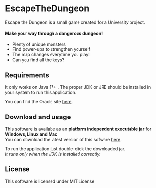 # EscapeTheDungeon
Escape the Dungeon is a small game created for a University project.
#### Make your way through a dangerous dungeon!

- Plenty of unique monsters
- Find power-ups to strengthen yourself
- The map changes everytime you play!
- Can you find all the keys?
## Requirements
It only works on Java 17+ .
The proper JDK or JRE should be installed in your system to run this application.

You can find the Oracle site [here](https://www.oracle.com/it/java/technologies/downloads/).
## Download and usage
This software is availabe as an **platform independent executable jar** for **Windows, Linux and Mac**  
You can download the latest version of this sofware [here](https://github.com/MerQry90/EscapeTheDungeon/releases/tag/game).

To run the application just double-click the downloaded jar.  
*It runs only when the JDK is installed correctly.*
## License
This software is licensed under MIT License